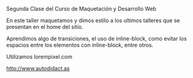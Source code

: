 Segunda Clase del Curso de Maquetación y Desarrollo Web

En este taller maquetamos y dimos estilo a los ultimos talleres que se presentan en el home del sitio.

Aprendimos algo de transiciones, el uso de inline-block, como evitar los espacios entre los elementos con inline-block, entre otros.

Utilizamos  lorempixel.com
	    

http://www.autodidact.as
